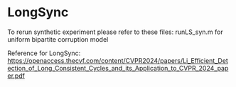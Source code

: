 # LongSync
To rerun synthetic experiment please refer to these files: 
runLS_syn.m for uniform bipartite corruption model

Reference for LongSync: https://openaccess.thecvf.com/content/CVPR2024/papers/Li_Efficient_Detection_of_Long_Consistent_Cycles_and_its_Application_to_CVPR_2024_paper.pdf
